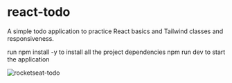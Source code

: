 # react-todo
A simple todo application to practice React basics and Tailwind classes and responsiveness.

run npm install -y to install all the project dependencies
npm run dev to start the application

![rocketseat-todo](https://github.com/dev-Paulo/react-todo/assets/38042828/2c19c519-d748-4826-a20c-f654eaabb9e9)


